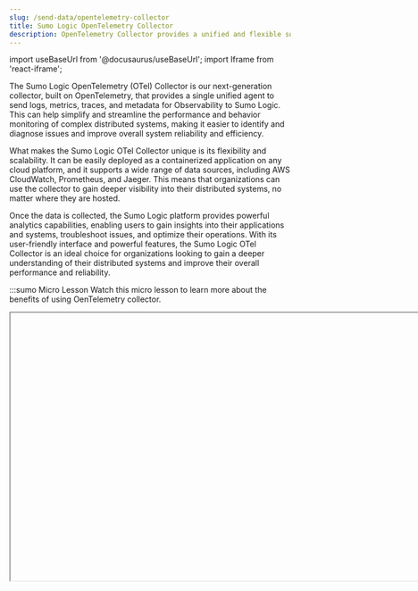 ```yaml
---
slug: /send-data/opentelemetry-collector
title: Sumo Logic OpenTelemetry Collector
description: OpenTelemetry Collector provides a unified and flexible solution for collecting, processing, and exporting telemetry data from multiple sources, including metrics, traces, and logs.
---
```


import useBaseUrl from '@docusaurus/useBaseUrl';
import Iframe from 'react-iframe';

The Sumo Logic OpenTelemetry (OTel) Collector is our next-generation collector, built on OpenTelemetry, that provides a single unified agent to send logs, metrics, traces, and metadata for Observability to Sumo Logic. This can help simplify and streamline the performance and behavior monitoring of complex distributed systems, making it easier to identify and diagnose issues and improve overall system reliability and efficiency.

What makes the Sumo Logic OTel Collector unique is its flexibility and scalability. It can be easily deployed as a containerized application on any cloud platform, and it supports a wide range of data sources, including AWS CloudWatch, Prometheus, and Jaeger. This means that organizations can use the collector to gain deeper visibility into their distributed systems, no matter where they are hosted.

Once the data is collected, the Sumo Logic platform provides powerful analytics capabilities, enabling users to gain insights into their applications and systems, troubleshoot issues, and optimize their operations. With its user-friendly interface and powerful features, the Sumo Logic OTel Collector is an ideal choice for organizations looking to gain a deeper understanding of their distributed systems and improve their overall performance and reliability.

:::sumo Micro Lesson
Watch this micro lesson to learn more about the benefits of using OenTelemetry collector.

<Iframe url="https://fast.wistia.net/embed/iframe/c39eyz8shl?web_component=true&seo=true&videoFoam=false"
  width="854px"
  height="480px"
  title="Micro Lesson: Benefits of using OpenTelemetry collector"
  id="wistiaVideo"
  className="video-container"
  display="initial"
  position="relative"
  allow="autoplay; fullscreen"
  allowfullscreen
/>

:::

## Guides

In this section, we'll introduce the following concepts:

<div className="box-wrapper" >
  <div className="box smallbox card">
    <div className="container">
      <a href={useBaseUrl('/docs/send-data/opentelemetry-collector/install-collector')}><img src={useBaseUrl('img/send-data/otel-color.svg')} alt="OTel thumbnail icon" width="25"/><h4>Install Collector</h4></a>
      <p>Step-by-step instructions for installing the OpenTelemetry collector on Linux, Windows, macOS, and more.</p>
    </div>
  </div>
    <div className="box smallbox card">
    <div className="container">
      <a href={useBaseUrl('/docs/send-data/opentelemetry-collector/data-source-configurations')}><img src={useBaseUrl('img/send-data/otel-color.svg')} alt="OTel thumbnail icon" width="25"/>
        <h4>Data Source and Configurations</h4>
      </a>
      <p>Collect logs, metrics, and tracing data, as well as how to add configurations for the OpenTelemetry collector.</p>
    </div>
  </div>
    <div className="box smallbox card">
    <div className="container">
      <a href={useBaseUrl('/docs/send-data/opentelemetry-collector/remote-management/')}><img src={useBaseUrl('img/send-data/otel-color.svg')} alt="OTel thumbnail icon" width="25"/>
        <h4>Remote Management</h4>
      </a>
      <p>Learn about remote management of OpenTelemetry collectors.</p>
    </div>
  </div>
  <div className="box smallbox card">
    <div className="container">
      <a href={useBaseUrl('/docs/send-data/opentelemetry-collector/view-opentelemetry-collection-page')}><img src={useBaseUrl('img/send-data/otel-color.svg')} alt="OTel thumbnail icon" width="25"/>
        <h4>View Details About an OpenTelemetry Collector</h4>
      </a>
      <p>Learn how to view details about an OpenTelemetry Collector.</p>
    </div>
  </div>
      <div className="box smallbox card">
    <div className="container">
      <a href={useBaseUrl('/docs/send-data/opentelemetry-collector/auto-discovery')}><img src={useBaseUrl('img/send-data/otel-color.svg')} alt="OTel thumbnail icon" width="25"/>
        <h4>Auto Discovery</h4>
      </a>
      <p>Enable Auto Discovery to detect services that are installed on the server on which the collector is running.</p>
    </div>
  </div>
  <div className="box smallbox card">
    <div className="container">
    <a href={useBaseUrl('/docs/send-data/opentelemetry-collector/performance-benchmarks')}><img src={useBaseUrl('img/send-data/otel-color.svg')} alt="OTel thumbnail icon" width="25"/><h4>Performance Benchmarks</h4></a>
    <p>Collect data to establish performance benchmarks.</p>
    </div>
</div>
<div className="box smallbox card">
  <div className="container">
    <a href={useBaseUrl('/docs/send-data/opentelemetry-collector/data-transformations')}><img src={useBaseUrl('img/send-data/otel-color.svg')} alt="OTel thumbnail icon" width="25" />
      <h4>String Hashing and Masking</h4>
    </a>
    <p>Perform string hashing and masking operations using the Transform Processor and OTTL in OpenTelemetry.</p>
  </div>
</div>
  <div className="box smallbox card">
    <div className="container">
    <a href={useBaseUrl('/docs/send-data/opentelemetry-collector/troubleshooting')}><img src={useBaseUrl('img/send-data/otel-color.svg')} alt="OTel thumbnail icon" width="25"/><h4>Troubleshooting</h4></a>
    <p>Find solutions to common issues with the OpenTelemetry collector.</p>
    </div>
  </div>
    <div className="box smallbox card">
    <div className="container">
      <a href={useBaseUrl('/docs/send-data/opentelemetry-collector/sumo-logic-opentelemetry-vs-opentelemetry-upstream-relationship')}><img src={useBaseUrl('img/send-data/otel-color.svg')} alt="OTel thumbnail icon" width="25"/><h4>Sumo Logic OTel</h4></a>
      <p>Understand the relationship between the Sumo Logic OpenTelemetry Collector and the OpenTelemetry upstream project.</p>
    </div>
  </div>
  <div className="box smallbox card">
  <div className="container">
  <a href={useBaseUrl('/docs/send-data/opentelemetry-collector/faq')}><img src={useBaseUrl('img/send-data/otel-color.svg')} alt="OTel thumbnail icon" width="25"/><h4>FAQ</h4></a>
    <p>Find answers to frequently asked questions about the OpenTelemetry collector.</p>
    </div>
  </div>
</div>

## Additional resources

* Guide: [The Sumo Logic Guide to OpenTelemetry](https://www.sumologic.com/guides/opentelemetry)
* Blogs: 
   * [Learn how to use the common OpenTelemetry demo application with Sumo Logic](https://www.sumologic.com/blog/common-opentelemetry-demo-application/)
   * [Take control of your OpenTelemetry Collectors with Otel Remote Management](https://www.sumologic.com/blog/otel-remote-management/)
